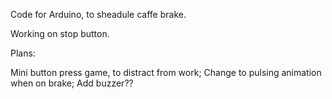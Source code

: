Code for Arduino, to sheadule caffe brake.

Working on stop button.

Plans:

Mini button press game, to distract from work;
Change to pulsing animation when on brake;
Add buzzer??
